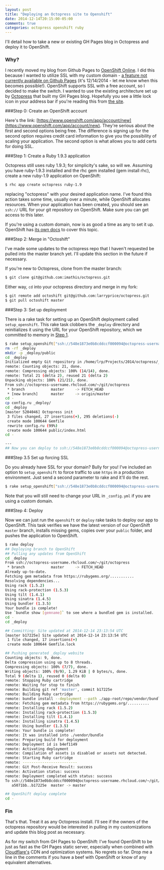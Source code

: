 ```yaml
---
layout: post
title: "Deploying an Octopress site to Openshift"
date: 2014-12-14T20:15:00-05:00
comments: true
categories: octopress openshift ruby
---
```


I'll detail how to take a new or existing GH Pages blog in Octopress and deploy it to OpenShift.

### Why?

I recently moved my blog from Github Pages to [OpenShift Online](https://www.openshift.com/). I did this because I wanted to utilize SSL with my custom domain - [a feature not currently available on Github Pages](https://github.com/isaacs/github/issues/156) (it's 12/14/2014 - let me know when this becomes possible!). OpenShift supports SSL with a free account, so I decided to make the switch. I wanted to use the existing architecture set up by [Octopress](https://github.com/imathis/octopress) that built my GH Pages blog. Hopefully you see a little lock icon in your address bar if you're reading this from [the site](/).

###<a name="step0"></a>Step 0: Create an OpenShift account

Here's the link: [https://www.openshift.com/app/account/new](https://www.openshift.com/app/account/new). They're serious about the first and second options being free. The difference is signing up for the second option requires credit card information to give you the possibility of scaling your application. The second option is what allows you to add certs for doing SSL.

###<a name="step1"></a>Step 1: Create a Ruby 1.9.3 application

Octopress still uses ruby 1.9.3; for simplicity's sake, so will we. Assuming you have ruby-1.9.3 installed and the rhc gem installed (gem install rhc), create a new ruby-1.9 application on OpenShift:

``` bash
$ rhc app create octopress ruby-1.9
```

replacing "octopress" with your desired application name. I've found this action takes some time, usually over a minute, while OpenShift allocates resources. When your application has been created, you should see an `ssh://` URL for your git repository on OpenShift. Make sure you can get access to this later.

If you're using a custom domain, now is as good a time as any to set it up. OpenShift has [its own docs](https://blog.openshift.com/custom-url-names-for-your-paas-applications-host-forwarding-and-cnames-the-openshift-way/) to cover this topic.

###<a name="step2"></a>Step 2: Merge in "Octoshift"

I've made some updates to the octopress repo that I haven't requested be pulled into the master branch yet. I'll update this section in the future if necessary.

If you're new to Octopress, clone from the master branch:

``` bash
$ git clone git@github.com:imathis/octopress.git
```

Either way, `cd` into your octopress directory and merge in my fork:

``` bash
$ git remote add octoshift git@github.com:larryprice/octopress.git
$ git pull octoshift master
```

###<a name="step3"></a>Step 3: Set up deployment

There is a rake task for setting up an OpenShift deployment called `setup_openshift`. This rake task clobbers the `_deploy` directory and reinitializes it using the URL for your OpenShift repository, which we committed to memory in [Step 1](#step1).

``` bash
$ rake setup_openshift["ssh://548e1873e0b8cddccf000094@octopress-username.rhcloud.com/~/git/octopress.git/"]
rm -rf _deploy
mkdir -p _deploy/public
cd _deploy
Initialized empty Git repository in /home/lrp/Projects/2014/octopress/_deploy/.git/
remote: Counting objects: 21, done.
remote: Compressing objects: 100% (14/14), done.
remote: Total 21 (delta 2), reused 21 (delta 2)
Unpacking objects: 100% (21/21), done.
From ssh://octopress-username.rhcloud.com/~/git/octopress
 * branch            master     -> FETCH_HEAD
 * [new branch]      master     -> origin/master
cd -
cp config.ru _deploy/
cd _deploy
[master 5204046] Octopress init
 3 files changed, 27 insertions(+), 295 deletions(-)
 create mode 100644 Gemfile
 rewrite config.ru (99%)
 create mode 100644 public/index.html
cd -

---
## Now you can deploy to ssh://548e1873e0b8cddccf000094@octopress-username.rhcloud.com/~/git/octopress.git/ with `rake deploy` or `rake openshift` ##
```

###<a name="step35"></a>Step 3.5 Set up forcing SSL

Do you already have SSL for your domain? Bully for you! I've included an option to `setup_openshift` to force traffic to use `https` in a production environment. Just send a second parameter to rake and it'll do the rest.

``` bash
$ rake setup_openshift["ssh://548e1873e0b8cddccf000094@octopress-username.rhcloud.com/~/git/octopress.git/",true]
```

Note that you will still need to change your URL in `_config.yml` if you are using a custom domain.

###<a name="step4"></a>Step 4: Deploy

Now we can just run the `openshift` or `deploy` rake tasks to deploy our app to OpenShift. This task verifies we have the latest version of our OpenShift `master` branch, installs missing gems, copies over your `public` folder, and pushes the application to OpenShift.

``` bash
$ rake deploy
## Deploying branch to OpenShift
## Pulling any updates from OpenShift
cd _deploy
From ssh://octopress-username.rhcloud.com/~/git/octopress
 * branch            master     -> FETCH_HEAD
Already up-to-date.
Fetching gem metadata from https://rubygems.org/...........
Resolving dependencies...
Using rack (1.5.2) 
Using rack-protection (1.5.3) 
Using tilt (1.4.1) 
Using sinatra (1.4.5) 
Using bundler (1.3.5) 
Your bundle is complete!
Use `bundle show [gemname]` to see where a bundled gem is installed.
cd -
cd _deploy

## Committing: Site updated at 2014-12-14 23:13:54 UTC
[master b17225e] Site updated at 2014-12-14 23:13:54 UTC
 1 file changed, 17 insertions(+)
 create mode 100644 Gemfile.lock

## Pushing generated _deploy website
Counting objects: 9, done.
Delta compression using up to 8 threads.
Compressing objects: 100% (7/7), done.
Writing objects: 100% (9/9), 1.29 KiB | 0 bytes/s, done.
Total 9 (delta 1), reused 0 (delta 0)
remote: Stopping Ruby cartridge
remote: Waiting for stop to finish
remote: Building git ref 'master', commit b17225e
remote: Building Ruby cartridge
remote: bundle install --deployment --path ./app-root/repo/vendor/bundle
remote: Fetching gem metadata from https://rubygems.org/..........
remote: Installing rack (1.5.2) 
remote: Installing rack-protection (1.5.3) 
remote: Installing tilt (1.4.1) 
remote: Installing sinatra (1.4.5) 
remote: Using bundler (1.3.5) 
remote: Your bundle is complete!
remote: It was installed into ./vendor/bundle
remote: Preparing build for deployment
remote: Deployment id is b4ef1149
remote: Activating deployment
remote: Compilation of assets is disabled or assets not detected.
remote: Starting Ruby cartridge
remote: -------------------------
remote: Git Post-Receive Result: success
remote: Activation status: success
remote: Deployment completed with status: success
To ssh://548e1873e0b8cddccf000094@octopress-username.rhcloud.com/~/git/octopress.git/
   a5071bb..b17225e  master -> master

## OpenShift deploy complete
cd -
```

### Fin

That's that. Treat it as any Octopress install. I'll see if the owners of the octopress repository would be interested in pulling in my customizations and update this blog post as necessary.

As for my switch from GH Pages to OpenShift: I've found OpenShift to be just as fast as the GH Pages static server, especially when combined with [Cloudflare's](https://www.cloudflare.com/) CDN and optimization systems. No regrets so far. Drop me a line in the comments if you have a beef with OpenShift or know of any equivalent alternatives.
